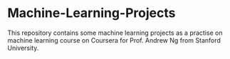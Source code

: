 # Machine-Learning-Projects
This repository contains some machine learning projects as a practise on machine learning course on Coursera for Prof. Andrew Ng from Stanford University.
